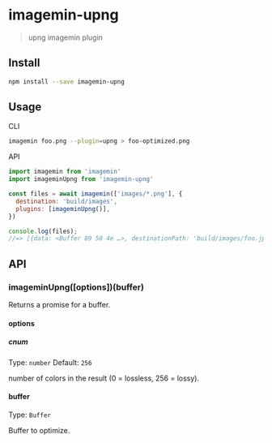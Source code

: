 # imagemin-upng

> upng imagemin plugin

## Install

```bash
npm install --save imagemin-upng
```

## Usage

CLI

```bash
imagemin foo.png --plugin=upng > foo-optimized.png
```

API

```js
import imagemin from 'imagemin'
import imageminUpng from 'imagemin-upng'

const files = await imagemin(['images/*.png'], {
  destination: 'build/images',
  plugins: [imageminUpng()],
})

console.log(files);
//=> [{data: <Buffer 89 50 4e …>, destinationPath: 'build/images/foo.jpg'}, …]
```

## API

### imageminUpng([options])(buffer)

Returns a promise for a buffer.

#### options

##### cnum

Type: `number`
Default: `256`

number of colors in the result (0 = lossless, 256 = lossy).

#### buffer

Type: `Buffer`

Buffer to optimize.
